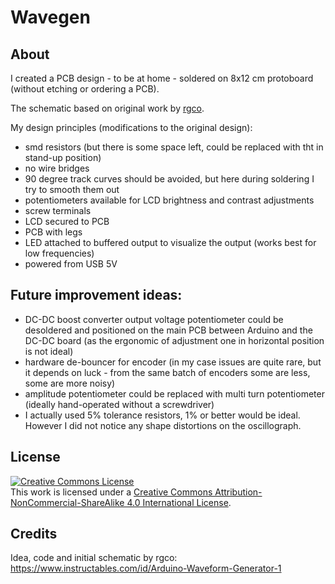 # Wavegen

## About

I created a PCB design - to be at home - soldered on 8x12 cm protoboard (without etching or ordering a PCB).

The schematic based on original work by [rgco](https://www.instructables.com/id/Arduino-Waveform-Generator-1). 

My design principles (modifications to the original design):
- smd resistors (but there is some space left, could be replaced with tht in stand-up position)
- no wire bridges
- 90 degree track curves should be avoided, but here during soldering I try to smooth them out
- potentiometers available for LCD brightness and contrast adjustments
- screw terminals
- LCD secured to PCB
- PCB with legs
- LED attached to buffered output to visualize the output (works best for low frequencies)
- powered from USB 5V

## Future improvement ideas:
- DC-DC boost converter output voltage potentiometer could be desoldered and positioned on the main PCB between Arduino and the DC-DC board (as the ergonomic of adjustment one in horizontal position is not ideal)
- hardware de-bouncer for encoder (in my case issues are quite rare, but it depends on luck - from the same batch of encoders some are less, some are more noisy)
- amplitude potentiometer could be replaced with multi turn potentiometer (ideally hand-operated without a screwdriver)
- I actually used 5% tolerance resistors, 1% or better would be ideal. However I did not notice any shape distortions on the oscillograph. 

## License

<a rel="license" href="http://creativecommons.org/licenses/by-nc-sa/4.0/"><img alt="Creative Commons License" style="border-width:0" src="https://i.creativecommons.org/l/by-nc-sa/4.0/88x31.png" /></a><br />This work is licensed under a <a rel="license" href="http://creativecommons.org/licenses/by-nc-sa/4.0/">Creative Commons Attribution-NonCommercial-ShareAlike 4.0 International License</a>.

## Credits
Idea, code and initial schematic by rgco:
https://www.instructables.com/id/Arduino-Waveform-Generator-1
